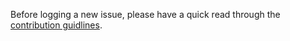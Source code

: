 Before logging a new issue, please have a quick read through the [contribution guidlines](https://github.com/alhardy/AppMetrics/blob/master/CONTRIBUTING.md).
